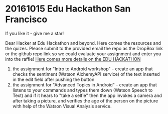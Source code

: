 # 20161015 Edu Hackathon San Francisco
If you like it - give me a star!

Dear Hacker at Edu Hackathon and beyond.
Here comes the resources and the quizes. Please submit to the provided email the repo as the DropBox link or the github repo link so we could evaluate your assignment and enter you into the raffle!
[Here comes more details on the EDU HACKATHON](http://hackingedu.co/#about)

1. the assignment for "Intro to Android workshop" - create an app that checks the sentiment (Watson AlchemyAPI service) of the text inserted in the edit field after pushing the button
2. the assignment for "Advanced Topics in Android" - create an app that listens to your commands and types them down (Watson Speech to Text) and if it hears to "take a selfie" then the app invokes a camera and after taking a picture, and verifies the age of the person on the picture with help of the Watson Visual Analysis service.
